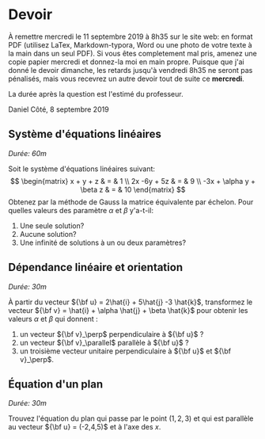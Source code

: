 # Devoir 

À remettre mercredi le 11 septembre 2019 à 8h35 sur le site web: en format PDF (utilisez LaTex, Markdown-typora, Word ou une photo de votre texte à la main dans un seul PDF). Si vous êtes completement mal pris, amenez une copie papier mercredi et donnez-la moi en main propre.  Puisque que j'ai donné le devoir dimanche, les retards jusqu'à vendredi 8h35 ne seront pas pénalisés, mais vous recevrez un autre devoir tout de suite ce **mercredi**.

La durée après la question est l'estimé du professeur.

Daniel Côté, 8 septembre 2019

## Système d'équations linéaires

*Durée: 60m*

Soit le système d'équations linéaires suivant:
$$
\begin{matrix}
x + y + z & = & 1 \\
2x -6y + 5z  & = & 9 \\
-3x + \alpha y + \beta z & = & 10
\end{matrix}
$$
Obtenez par la méthode de Gauss la matrice équivalente par échelon. Pour quelles valeurs des paramètre $\alpha$ et $\beta$ y'a-t-il:

1. Une seule solution?
2. Aucune solution?
3. Une infinité de solutions à un ou deux paramètres?

## Dépendance linéaire et orientation

*Durée: 30m*

À partir du vecteur ${\bf u} = 2\hat{i} + 5\hat{j} -3 \hat{k}$, transformez le vecteur ${\bf v} = \hat{i} + \alpha \hat{j} + \beta \hat{k}$ pour obtenir les valeurs   $\alpha$ et $\beta$ qui donnent :

1. un vecteur  ${\bf v}_\perp$ perpendiculaire à ${\bf u}$ ?
2. un vecteur  ${\bf v}_\parallel$ parallèle à ${\bf u}$ ?
3. un troisième vecteur unitaire perpendiculaire à ${\bf u}$ et  ${\bf v}_\perp$.

## Équation d'un plan

*Durée: 30m*

Trouvez l'équation du plan qui passe par le point $(1,2,3)$ et qui est parallèle au vecteur ${\bf u} = (-2,4,5)$ et à l'axe des $x$.

